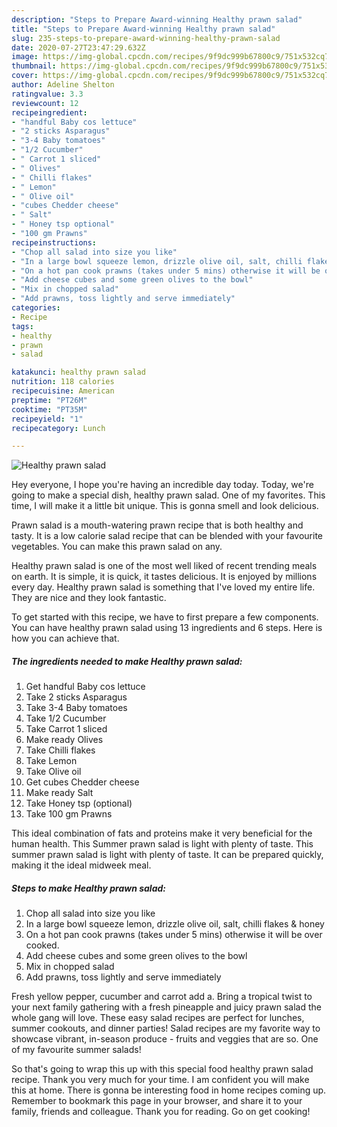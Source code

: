 ```yaml
---
description: "Steps to Prepare Award-winning Healthy prawn salad"
title: "Steps to Prepare Award-winning Healthy prawn salad"
slug: 235-steps-to-prepare-award-winning-healthy-prawn-salad
date: 2020-07-27T23:47:29.632Z
image: https://img-global.cpcdn.com/recipes/9f9dc999b67800c9/751x532cq70/healthy-prawn-salad-recipe-main-photo.jpg
thumbnail: https://img-global.cpcdn.com/recipes/9f9dc999b67800c9/751x532cq70/healthy-prawn-salad-recipe-main-photo.jpg
cover: https://img-global.cpcdn.com/recipes/9f9dc999b67800c9/751x532cq70/healthy-prawn-salad-recipe-main-photo.jpg
author: Adeline Shelton
ratingvalue: 3.3
reviewcount: 12
recipeingredient:
- "handful Baby cos lettuce"
- "2 sticks Asparagus"
- "3-4 Baby tomatoes"
- "1/2 Cucumber"
- " Carrot 1 sliced"
- " Olives"
- " Chilli flakes"
- " Lemon"
- " Olive oil"
- "cubes Chedder cheese"
- " Salt"
- " Honey tsp optional"
- "100 gm Prawns"
recipeinstructions:
- "Chop all salad into size you like"
- "In a large bowl squeeze lemon, drizzle olive oil, salt, chilli flakes &amp; honey"
- "On a hot pan cook prawns (takes under 5 mins) otherwise it will be over cooked."
- "Add cheese cubes and some green olives to the bowl"
- "Mix in chopped salad"
- "Add prawns, toss lightly and serve immediately"
categories:
- Recipe
tags:
- healthy
- prawn
- salad

katakunci: healthy prawn salad 
nutrition: 118 calories
recipecuisine: American
preptime: "PT26M"
cooktime: "PT35M"
recipeyield: "1"
recipecategory: Lunch

---
```



![Healthy prawn salad](https://img-global.cpcdn.com/recipes/9f9dc999b67800c9/751x532cq70/healthy-prawn-salad-recipe-main-photo.jpg)

Hey everyone, I hope you're having an incredible day today. Today, we're going to make a special dish, healthy prawn salad. One of my favorites. This time, I will make it a little bit unique. This is gonna smell and look delicious.

Prawn salad is a mouth-watering prawn recipe that is both healthy and tasty. It is a low calorie salad recipe that can be blended with your favourite vegetables. You can make this prawn salad on any.

Healthy prawn salad is one of the most well liked of recent trending meals on earth. It is simple, it is quick, it tastes delicious. It is enjoyed by millions every day. Healthy prawn salad is something that I've loved my entire life. They are nice and they look fantastic.


To get started with this recipe, we have to first prepare a few components. You can have healthy prawn salad using 13 ingredients and 6 steps. Here is how you can achieve that.

<!--inarticleads1-->

##### The ingredients needed to make Healthy prawn salad:

1. Get handful Baby cos lettuce
1. Take 2 sticks Asparagus
1. Take 3-4 Baby tomatoes
1. Take 1/2 Cucumber
1. Take  Carrot 1 sliced
1. Make ready  Olives
1. Take  Chilli flakes
1. Take  Lemon
1. Take  Olive oil
1. Get cubes Chedder cheese
1. Make ready  Salt
1. Take  Honey tsp (optional)
1. Take 100 gm Prawns


This ideal combination of fats and proteins make it very beneficial for the human health. This Summer prawn salad is light with plenty of taste. This summer prawn salad is light with plenty of taste. It can be prepared quickly, making it the ideal midweek meal. 

<!--inarticleads2-->

##### Steps to make Healthy prawn salad:

1. Chop all salad into size you like
1. In a large bowl squeeze lemon, drizzle olive oil, salt, chilli flakes &amp; honey
1. On a hot pan cook prawns (takes under 5 mins) otherwise it will be over cooked.
1. Add cheese cubes and some green olives to the bowl
1. Mix in chopped salad
1. Add prawns, toss lightly and serve immediately


Fresh yellow pepper, cucumber and carrot add a. Bring a tropical twist to your next family gathering with a fresh pineapple and juicy prawn salad the whole gang will love. These easy salad recipes are perfect for lunches, summer cookouts, and dinner parties! Salad recipes are my favorite way to showcase vibrant, in-season produce - fruits and veggies that are so. One of my favourite summer salads! 

So that's going to wrap this up with this special food healthy prawn salad recipe. Thank you very much for your time. I am confident you will make this at home. There is gonna be interesting food in home recipes coming up. Remember to bookmark this page in your browser, and share it to your family, friends and colleague. Thank you for reading. Go on get cooking!
